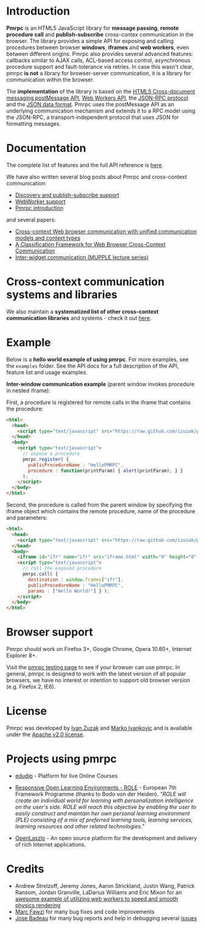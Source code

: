# Introduction

**Pmrpc** is an HTML5 JavaScript library for **message passing**, **remote procedure call** and **publish-subscribe** cross-contex communication in the browser. The library provides a simple API for exposing and calling procedures between browser **windows**, **iframes** and **web workers**, even between different origins. Pmrpc also provides several advanced features: callbacks similar to AJAX calls, ACL-based access control, asynchronous procedure support and fault-tolerance via retries. In case this wasn't clear, pmrpc **is not** a library for browser-server communication, it is a library for communication within the browser.

The **implementation** of the library is based on the [HTML5 Cross-document messaging postMessage API](http://www.w3.org/html/wg/html5/#crossDocumentMessages), [Web Workers API](http://www.whatwg.org/specs/web-workers/current-work/), the [JSON-RPC protocol](http://groups.google.com/group/json-rpc/web/json-rpc-1-2-proposal) and the [JSON data format](http://www.json.org). Pmrpc uses the postMessage API as an underlying communication mechanism and extends it to a RPC model using the JSON-RPC, a transport-independent protocol that uses JSON for formatting messages.

# Documentation

The complete list of features and the full API reference is [here](http://izuzak.github.com/pmrpc/apidocs.html).

We have also written several blog posts about Pmrpc and cross-context communication:

* [Discovery and publish-subscribe support](http://ivanzuzak.info/2010/06/15/pmrpc-discovery-and-publish-subscribe-support-systematization-of-cross-context-browser-communication-systems.html)
* [WebWorker support](http://ivanzuzak.info/2009/12/21/rpc-for-web-workers-and-distributed-computing-within-the-browser.html)
* [Pmrpc introduction](http://ivanzuzak.info/2009/10/10/inter-window-browser-communication-and-how-to-make-it-better.html)

and several papers:

* [Cross-context Web browser communication with unified communication models and context types](http://ivanzuzak.info/#talks)
* [A Classification Framework for Web Browser Cross-Context Communication](http://ivanzuzak.info/#talks)
* [Inter-widget communication (MUPPLE lecture series)](http://ivanzuzak.info/#talks)

# Cross-context communication systems and libraries

We also maintain a **systematized list of other cross-context communication libraries** and systems - check it out [here](http://code.google.com/p/pmrpc/wiki/IWCProjects).

# Example

Below is a **hello world example of using pmrpc**. For more examples, see the `examples` folder. See the API docs for a full description of the API, feature list and usage examples.

**Inter-window communication example** (parent window invokes procedure in nested iframe):

First, a procedure is registered for remote calls in the iframe that contains the procedure:

```html
<html>
  <head>
    <script type="text/javascript" src="https://raw.github.com/izuzak/pmrpc/master/pmrpc.js"></script>
  </head>
  <body>
    <script type="text/javascript">
      // expose a procedure
      pmrpc.register( {
        publicProcedureName : "HelloPMRPC",
        procedure : function(printParam) { alert(printParam); } }
      );
    </script>
  </body>
</html>
```

Second, the procedure is called from the parent window by specifying the iframe object which contains the remote procedure, name of the procedure and parameters:

```html
<html>
  <head>
    <script type="text/javascript" src="https://raw.github.com/izuzak/pmrpc/master/pmrpc.js"></script>
  </head>
  <body>
    <iframe id="ifr" name="ifr" src="iframe.html" width="0" height="0" frameborder=0></iframe>
    <script type="text/javascript">
      // call the exposed procedure
      pmrpc.call( {
        destination : window.frames["ifr"],
        publicProcedureName : "HelloPMRPC",
        params : ["Hello World!"] } );
    </script>
  </body>
</html>
```

# Browser support

Pmrpc should work on Firefox 3+, Google Chrome, Opera 10.60+, Internet Explorer 8+.

Visit the [pmrpc testing page](http://izuzak.github.com/pmrpc/test/testingContainer.html) to see if your browser can use pmrpc. In general, pmrpc is designed to work with the latest version of all popular browsers, we have no interest or intention to support old browser version (e.g. Firefox 2, IE6).

# License

Pmrpc was developed by [Ivan Zuzak](http://ivanzuzak.info) and [Marko Ivankovic](http://www.twitter.com/ivankovic_42) and is available under the [Apache v2.0 license](http://www.apache.org/licenses/LICENSE-2.0).

# Projects using pmrpc

* [edudip](http://www.edudip.com/) - Platform for live Online Courses

* [Responsive Open Learning Environments - ROLE](http://www.role-project.eu/) - European 7th Framework Programme (thanks to Bodo von der Heiden). _"ROLE will create an individual world for learning with personalization intelligence on the user's side. ROLE will reach this objective by enabling the user to easily construct and maintain her own personal learning environment (PLE) consisting of a mix of preferred learning tools, learning services, learning resources and other related technologies."_

* [OpenLaszlo](http://www.openlaszlo.org/) - An open source platform for the development and delivery of rich Internet applications.

# Credits

* Andrew Strelzoff, Jeremy Jones, Aaron Strickland, Justin Wang, Patrick Ransom, Jordan Granville, LaDarius Williams and Eric Mixon for an [awesome example of utilizing web workers to speed and smooth physics rendering](https://github.com/izuzak/pmrpc/tree/master/examples/physics-pmrpc)
* [Marc Fawzi](https://github.com/idibidiart) for many bug fixes and code improvements
* [Jose Badeau](https://github.com/jbadeau) for many bug reports and help in debugging several [issues](https://github.com/izuzak/pmrpc/issues/7)
